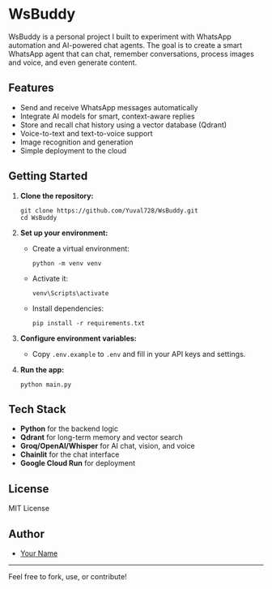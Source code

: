 # WsBuddy

WsBuddy is a personal project I built to experiment with WhatsApp automation and AI-powered chat agents. The goal is to create a smart WhatsApp agent that can chat, remember conversations, process images and voice, and even generate content.

## Features

- Send and receive WhatsApp messages automatically
- Integrate AI models for smart, context-aware replies
- Store and recall chat history using a vector database (Qdrant)
- Voice-to-text and text-to-voice support
- Image recognition and generation
- Simple deployment to the cloud

## Getting Started

1. **Clone the repository:**
   ```
   git clone https://github.com/Yuval728/WsBuddy.git
   cd WsBuddy
   ```

2. **Set up your environment:**
   - Create a virtual environment:
     ```
     python -m venv venv
     ```
   - Activate it:
     ```
     venv\Scripts\activate
     ```
   - Install dependencies:
     ```
     pip install -r requirements.txt
     ```

3. **Configure environment variables:**
   - Copy `.env.example` to `.env` and fill in your API keys and settings.

4. **Run the app:**
   ```
   python main.py
   ```

## Tech Stack

- **Python** for the backend logic
- **Qdrant** for long-term memory and vector search
- **Groq/OpenAI/Whisper** for AI chat, vision, and voice
- **Chainlit** for the chat interface
- **Google Cloud Run** for deployment


## License

MIT License

## Author

- [Your Name](https://github.com/Yuval728)

---

Feel free to fork, use, or contribute!